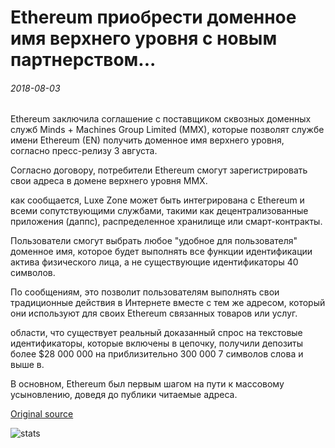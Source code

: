 # Ethereum приобрести доменное имя верхнего уровня с новым партнерством...

###### 2018-08-03

Ethereum заключила соглашение с поставщиком сквозных доменных служб Minds + Machines Group Limited (MMX), которые позволят службе имени Ethereum (EN) получить доменное имя верхнего уровня, согласно пресс-релизу 3 августа.

Согласно договору, потребители Ethereum смогут зарегистрировать свои адреса в домене верхнего уровня MMX.

как сообщается, Luxe Zone может быть интегрирована с Ethereum и всеми сопутствующими службами, такими как децентрализованные приложения (даппс), распределенное хранилище или смарт-контракты.

Пользователи смогут выбрать любое "удобное для пользователя" доменное имя, которое будет выполнять все функции идентификации актива физического лица, а не существующие идентификаторы 40 символов.

По сообщениям, это позволит пользователям выполнять свои традиционные действия в Интернете вместе с тем же адресом, который они используют для своих Ethereum связанных товаров или услуг.

области, что существует реальный доказанный спрос на текстовые идентификаторы, которые включены в цепочку, получили депозиты более $28 000 000 на приблизительно 300 000 7 символов слова и выше в.

В основном, Ethereum был первым шагом на пути к массовому усыновлению, доведя до публики читаемые адреса.

[Original source](https://cointelegraph.com/news/ethereum-to-acquire-top-level-domain-name-with-new-partnership)

![stats](https://c.statcounter.com/11760860/0/a89fa40b/1/ "stats")